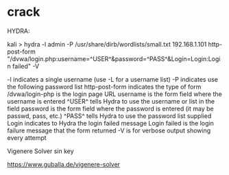 # crack


HYDRA:

kali > hydra -l admin -P /usr/share/dirb/wordlists/small.txt 192.168.1.101 http-post-form "/dvwa/login.php:username=^USER^&password=^PASS^&Login=Login:Login failed" -V


-l indicates a single username (use -L for a username list)
-P indicates use the following password list
http-post-form indicates the type of form
/dvwa/login-php is the login page URL
username is the form field where the username is entered
^USER^ tells Hydra to use the username or list in the field
password is the form field where the password is entered (it may be passwd, pass, etc.)
^PASS^ tells Hydra to use the password list supplied
Login indicates to Hydra the login failed message
Login failed is the login failure message that the form returned
-V is for verbose output showing every attempt




Vigenere Solver sin key

https://www.guballa.de/vigenere-solver
